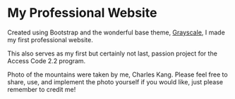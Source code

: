 # My Professional Website


<p>Created using Bootstrap and the wonderful base theme, <a href="http://startbootstrap.com/template-overviews/grayscale/">Grayscale</a>, I made my first professional website.</p>

<p>This also serves as my first but certainly not last, passion project for the Access Code 2.2 program.</p>

<p>Photo of the mountains were taken by me, Charles Kang. Please feel free to share, use, and implement the photo yourself if you would like, just please remember to credit me!</p>
